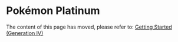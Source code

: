 # Pokémon Platinum
The content of this page has moved, please refer to: [Getting Started (Generation IV)](/docs/generation-iv/guides/getting_started/)
